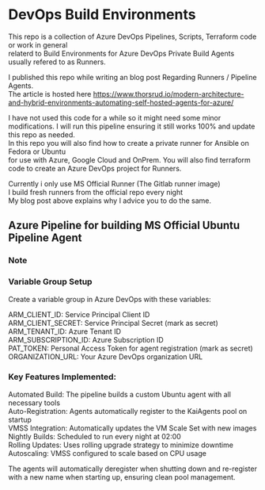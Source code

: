 # DevOps Build Environments  
This repo is a collection of Azure DevOps Pipelines, Scripts, Terraform code or work in general  
relaterd to Build Environments for Azure DevOps Private Build Agents usually refered to as Runners.  

I published this repo while writing an blog post Regarding Runners / Pipeline Agents.  
The article is hosted here https://www.thorsrud.io/modern-architecture-and-hybrid-environments-automating-self-hosted-agents-for-azure/  
  

I have not used this code for a while so it might need some minor modifications.
I will run this pipeline ensuring it still works 100% and update this repo as needed.  
In this repo you will also find how to create a private runner for Ansible on Fedora or Ubuntu  
for use with Azure, Google Cloud and OnPrem. 
You will also find terraform code to create an Azure DevOps project for Runners.
  
  
Currently i only use MS Official Runner (The Gitlab runner image)  
I build fresh runners from the official repo every night  
My blog post above explains why I advice you to do the same.  


## Azure Pipeline for building MS Official Ubuntu Pipeline Agent

### Note


### Variable Group Setup  
Create a variable group in Azure DevOps with these variables:  

ARM_CLIENT_ID: Service Principal Client ID  
ARM_CLIENT_SECRET: Service Principal Secret (mark as secret)  
ARM_TENANT_ID: Azure Tenant ID  
ARM_SUBSCRIPTION_ID: Azure Subscription ID  
PAT_TOKEN: Personal Access Token for agent registration (mark as secret)  
ORGANIZATION_URL: Your Azure DevOps organization URL  

    
### Key Features Implemented:  
  
Automated Build: The pipeline builds a custom Ubuntu agent with all necessary tools  
Auto-Registration: Agents automatically register to the KaiAgents pool on startup  
VMSS Integration: Automatically updates the VM Scale Set with new images  
Nightly Builds: Scheduled to run every night at 02:00  
Rolling Updates: Uses rolling upgrade strategy to minimize downtime  
Autoscaling: VMSS configured to scale based on CPU usage  
  
The agents will automatically deregister when shutting down and re-register with a new name when starting up, ensuring clean pool management.  
